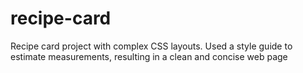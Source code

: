 # recipe-card
Recipe card project with complex CSS layouts.
Used a style guide to estimate measurements, resulting in a clean and concise web page
